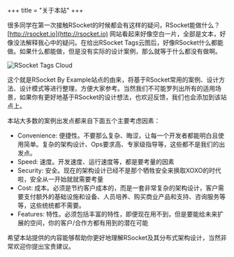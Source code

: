 +++
title = "关于本站"
+++

很多同学在第一次接触RSocket的时候都会有这样的疑问，RSocket能做什么？ [http://rsocket.io](http://rsocket.io) 网站看起来好像空白一片，全部是文本，好像没法解释我心中的疑问。在给出RSocket Tags云图后，好像RSocket什么都能做。如果什么都能做，但是没有实际的设计案例，那么就等于什么都没有做啊。

![RSocket Tags Cloud](/images/rsocket_tags.png)

这个就是RSocket By Example站点的由来，将基于RSocket常用的案例、设计方法、设计模式等进行整理，方便大家参考。当然我们不可能罗列出所有的适用场景，如果你有更好地基于RSocket的设计想法，也欢迎反馈，我们也会添加到该站点上。

本站大多数的案例出发点都来自下面五个主要考虑因素：

* Convenience: 便捷性。不要那么复杂、晦涩，让每一个开发者都能明白且使用简单。复杂的架构设计、Ops要求高、专家级指导等，这些都不是我们的出发点。
* Speed: 速度。开发速度、运行速度等，都是要考量的因素
* Security: 安全。现在的架构设计已经不是那个牺牲安全来换取XOXO的时代啦，安全从一开始就就需要考量
* Cost: 成本。必须是节约客户成本的，而是一套非常复杂的架构设计，客户需要支付额外的基础设施和设备、人员培养、购买商业产品和支持、咨询服务等等，这些统统都不需要。
* Features: 特性。必须包括丰富的特性，即便现在用不到，但是要能给未来扩展的空间，你的客户/合作方都有用到的潜在可能

希望本站提供的内容能够帮助你更好地理解RSocket及其分布式架构设计，当然非常欢迎你提出宝贵建议。

